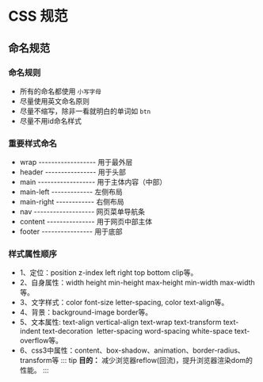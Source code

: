 # CSS 规范

## 命名规范

### 命名规则
- 所有的命名都使用 `小写字母`
- 尽量使用英文命名原则
- 尽量不缩写，除非一看就明白的单词如 `btn`
- 尽量不用id命名样式

### 重要样式命名
- wrap ------------------ 用于最外层
- header ---------------- 用于头部
- main ------------------ 用于主体内容（中部）
- main-left ------------- 左侧布局
- main-right ------------ 右侧布局
- nav ------------------- 网页菜单导航条
- content --------------- 用于网页中部主体
- footer ---------------- 用于底部

### 样式属性顺序
- 1、定位：position z-index left right top bottom clip等。
- 2、自身属性：width height min-height max-height min-width max-width等。
- 3、文字样式：color font-size letter-spacing, color text-align等。
- 4、背景：background-image border等。
- 5、文本属性: text-align vertical-align text-wrap text-transform text-indent text-decoration  letter-spacing word-spacing white-space text-overflow等。
- 6、css3中属性：content、box-shadow、animation、border-radius、transform等
::: tip
**目的：** 减少浏览器reflow(回流)，提升浏览器渲染dom的性能。
:::

